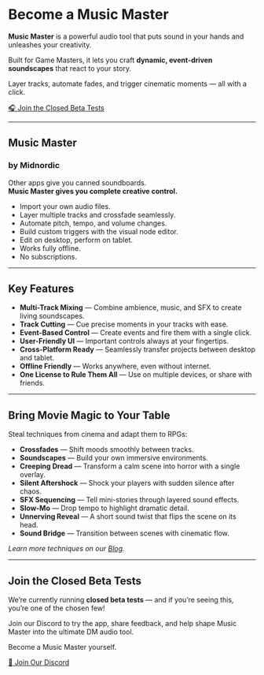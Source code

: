 # Become a Music Master

**Music Master** is a powerful audio tool that puts sound in your hands and unleashes your creativity.  

Built for Game Masters, it lets you craft **dynamic, event-driven soundscapes** that react to your story.  

Layer tracks, automate fades, and trigger cinematic moments — all with a click.  

[🎧 Join the Closed Beta Tests](#Join-the-closed-beta-tests)  

---

## Music Master
### by Midnordic

Other apps give you canned soundboards.  
**Music Master gives you complete creative control.**

- Import your own audio files.  
- Layer multiple tracks and crossfade seamlessly.  
- Automate pitch, tempo, and volume changes.  
- Build custom triggers with the visual node editor.  
- Edit on desktop, perform on tablet.  
- Works fully offline.  
- No subscriptions.  

---

## Key Features

- **Multi-Track Mixing** — Combine ambience, music, and SFX to create living soundscapes.  
- **Track Cutting** — Cue precise moments in your tracks with ease.  
- **Event-Based Control** — Create events and fire them with a single click.  
- **User-Friendly UI** — Important controls always at your fingertips.  
- **Cross-Platform Ready** — Seamlessly transfer projects between desktop and tablet.  
- **Offline Friendly** — Works anywhere, even without internet.  
- **One License to Rule Them All** — Use on multiple devices, or share with friends.  

---

## Bring Movie Magic to Your Table

Steal techniques from cinema and adapt them to RPGs:  

- **Crossfades** — Shift moods smoothly between tracks.  
- **Soundscapes** — Build your own immersive environments.  
- **Creeping Dread** — Transform a calm scene into horror with a single overlay.  
- **Silent Aftershock** — Shock your players with sudden silence after chaos.  
- **SFX Sequencing** — Tell mini-stories through layered sound effects.  
- **Slow-Mo** — Drop tempo to highlight dramatic detail.  
- **Unnerving Reveal** — A short sound twist that flips the scene on its head.  
- **Sound Bridge** — Transition between scenes with cinematic flow.  

*Learn more techniques on our [Blog](#).*  

---

## Join the Closed Beta Tests

We’re currently running **closed beta tests** — and if you’re seeing this, you’re one of the chosen few!  

Join our Discord to try the app, share feedback, and help shape Music Master into the ultimate DM audio tool.  

Become a Music Master yourself.  

[💬 Join Our Discord](#)  
